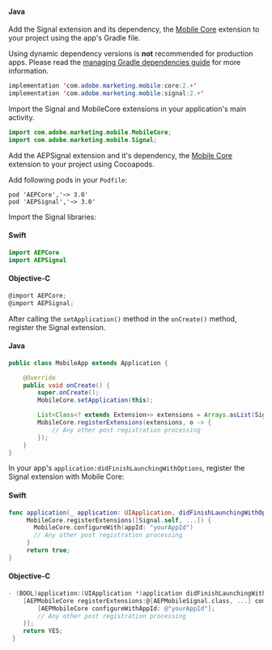 <Variant platform="android" task="add" repeat="6"/>

#### Java

Add the Signal extension and its dependency, the [Mobile Core](../index.md) extension to your project using the app's Gradle file.

<InlineNestedAlert variant="warning" header="false" iconPosition="left">

Using dynamic dependency versions is **not** recommended for production apps. Please read the [managing Gradle dependencies guide](../../../manage-gradle-dependencies.md) for more information. 

</InlineNestedAlert>

```java
implementation 'com.adobe.marketing.mobile:core:2.+'
implementation 'com.adobe.marketing.mobile:signal:2.+'
```

Import the Signal and MobileCore extensions in your application's main activity.


```java
import com.adobe.marketing.mobile.MobileCore;
import com.adobe.marketing.mobile.Signal;
```

<Variant platform="ios" task="add" repeat="8"/>

​Add the AEPSignal extension and it's dependency, the [Mobile Core](../index.md) extension to your project using Cocoapods.

Add following pods in your `Podfile`:

```pod
pod 'AEPCore','~> 3.0'
pod 'AEPSignal','~> 3.0'
```

Import the Signal libraries:

#### Swift

```swift
import AEPCore
import AEPSignal
```

#### Objective-C

```objectivec
@import AEPCore;
@import AEPSignal;
```

<!--- <Variant platform="react-native" task="add" repeat="3"/>

#### JavaScript

Importing the Signal extension:

```jsx
import {ACPSignal} from '@adobe/react-native-acpcore';
```

<Variant platform="flutter" task="add" repeat="3"/>

#### Dart

Importing the Signal extension:

```dart
import 'package:flutter_acpcore/flutter_acpsignal.dart';
``` --->

<Variant platform="android" task="register" repeat="3"/>

After calling the `setApplication()` method in the `onCreate()` method, register the Signal extension.

#### Java

```java
public class MobileApp extends Application {

    @Override
    public void onCreate() {
        super.onCreate();
        MobileCore.setApplication(this);

        List<Class<? extends Extension>> extensions = Arrays.asList(Signal.EXTENSION, ...);
        MobileCore.registerExtensions(extensions, o -> {
            // Any other post registration processing
        });
    }
}
```

<Variant platform="ios" task="register" repeat="5"/>

In your app's `application:didFinishLaunchingWithOptions`, register the Signal extension with Mobile Core:

#### Swift

```swift
func application(_ application: UIApplication, didFinishLaunchingWithOptions launchOptions: [UIApplication.LaunchOptionsKey: Any]?) -> Bool {
     MobileCore.registerExtensions([Signal.self, ...]) {
       MobileCore.configureWith(appId: "yourAppId")
       // Any other post registration processing
     }
     return true;
}
```

#### Objective-C

```objectivec
- (BOOL)application:(UIApplication *)application didFinishLaunchingWithOptions:(NSDictionary *)launchOptions {
    [AEPMobileCore registerExtensions:@[AEPMobileSignal.class, ...] completion:^{
        [AEPMobileCore configureWithAppId: @"yourAppId"];
        // Any other post registration processing
    }];
    return YES;
 }
```

<!--- <Variant platform="react-native" task="register" repeat="2"/>

#### JavaScript

When using React Native, registering Signal with Mobile Core should be done in native code which is shown under the Android and iOS tabs.

<Variant platform="flutter" task="register" repeat="2"/>

#### Dart

When using Flutter, registering Signal with Mobile Core should be done in native code which is shown under the Android and iOS tabs. --->
